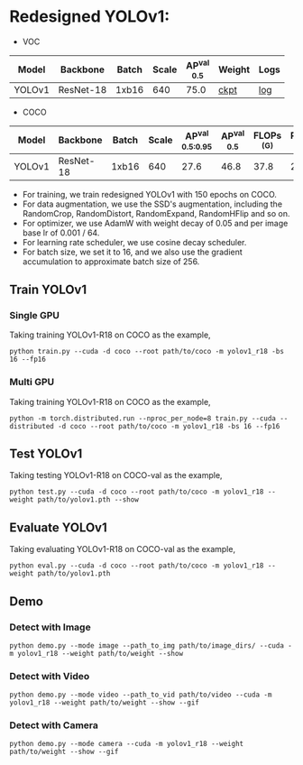 # Redesigned YOLOv1:

- VOC

| Model  |  Backbone  | Batch | Scale | AP<sup>val<br>0.5 | Weight |  Logs  |
|--------|------------|-------|-------|-------------------|--------|--------|
| YOLOv1 | ResNet-18  | 1xb16 |  640  |       75.0        | [ckpt](https://github.com/yjh0410/YOLO-Tutorial-v2/releases/download/yolo_tutorial_ckpt/yolov1_r18_voc.pth) | [log](https://github.com/yjh0410/YOLO-Tutorial-v2/releases/download/yolo_tutorial_ckpt/YOLOv1-R18-VOC.txt) |

- COCO

| Model  |  Backbone  | Batch | Scale | AP<sup>val<br>0.5:0.95 | AP<sup>val<br>0.5 | FLOPs<br><sup>(G) | Params<br><sup>(M) | Weight | Logs |
|--------|------------|-------|-------|------------------------|-------------------|-------------------|--------------------|--------|------|
| YOLOv1 | ResNet-18  | 1xb16 |  640  |          27.6          |        46.8       |   37.8            |   21.3             | [ckpt](https://github.com/yjh0410/YOLO-Tutorial-v2/releases/download/yolo_tutorial_ckpt/yolov1_r18_coco.pth) | [log](https://github.com/yjh0410/YOLO-Tutorial-v2/releases/download/yolo_tutorial_ckpt/YOLOv1-R18-COCO.txt) |

- For training, we train redesigned YOLOv1 with 150 epochs on COCO.
- For data augmentation, we use the SSD's augmentation, including the RandomCrop, RandomDistort, RandomExpand, RandomHFlip and so on.
- For optimizer, we use AdamW with weight decay of 0.05 and per image base lr of 0.001 / 64.
- For learning rate scheduler, we use cosine decay scheduler.
- For batch size, we set it to 16, and we also use the gradient accumulation to approximate batch size of 256.


## Train YOLOv1
### Single GPU
Taking training YOLOv1-R18 on COCO as the example,
```Shell
python train.py --cuda -d coco --root path/to/coco -m yolov1_r18 -bs 16 --fp16 
```

### Multi GPU
Taking training YOLOv1-R18 on COCO as the example,
```Shell
python -m torch.distributed.run --nproc_per_node=8 train.py --cuda --distributed -d coco --root path/to/coco -m yolov1_r18 -bs 16 --fp16 
```

## Test YOLOv1
Taking testing YOLOv1-R18 on COCO-val as the example,
```Shell
python test.py --cuda -d coco --root path/to/coco -m yolov1_r18 --weight path/to/yolov1.pth --show 
```

## Evaluate YOLOv1
Taking evaluating YOLOv1-R18 on COCO-val as the example,
```Shell
python eval.py --cuda -d coco --root path/to/coco -m yolov1_r18 --weight path/to/yolov1.pth 
```

## Demo
### Detect with Image
```Shell
python demo.py --mode image --path_to_img path/to/image_dirs/ --cuda -m yolov1_r18 --weight path/to/weight --show
```

### Detect with Video
```Shell
python demo.py --mode video --path_to_vid path/to/video --cuda -m yolov1_r18 --weight path/to/weight --show --gif
```

### Detect with Camera
```Shell
python demo.py --mode camera --cuda -m yolov1_r18 --weight path/to/weight --show --gif
```
